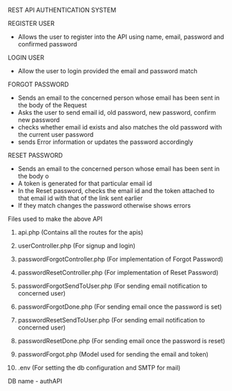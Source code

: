 REST API AUTHENTICATION SYSTEM

REGISTER USER 

- Allows the user to register into the API using name, email, password and confirmed password

LOGIN USER 

- Allow the user to login provided the email and password match 

FORGOT PASSWORD 

- Sends an email to the concerned person whose email has been sent in the body of the Request
- Asks the user to send email id, old password, new password, confirm new password 
- checks whether email id exists and also matches the old password with the current user password 
- sends Error information or updates the password accordingly

RESET PASSWORD

- Sends an email to the concerned person whose email has been sent in the body o
- A token is generated for that particular email id 
- In the Reset password, checks the email id and the token attached to that email id with that 
of the link sent earlier 
- If they match changes the password otherwise shows errors 

Files used to make the above API 

1. api.php (Contains all the routes for the apis)
2. userController.php (For signup and login)
3. passwordForgotController.php (For implementation of Forgot Password)
4. passwordResetController.php (For implementation of Reset Password)

5. passwordForgotSendToUser.php (For sending email notification to concerned user)
6. passwordForgotDone.php (For sending email once the password is set)

7. passwordResetSendToUser.php (For sending email notification to concerned user)
8. passwordResetDone.php (For sending email once the password is reset)

9. passwordForgot.php (Model used for sending the email and token)
10. .env (For setting the db configuration and SMTP for mail)

DB name - authAPI



